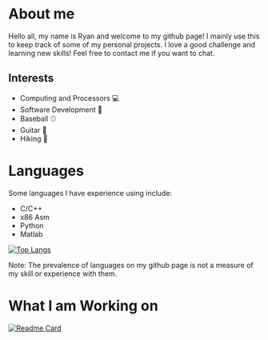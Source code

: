 # About me
Hello all, my name is Ryan and welcome to my github page! I mainly use this to keep track of some of my personal projects. I love a good challenge and learning new skills! Feel free to contact me if you want to chat.

## Interests
- Computing and Processors :computer:
- Software Development :file_folder:
-  Baseball :baseball:
- Guitar :guitar:
- Hiking :evergreen_tree:
# Languages
Some languages I have experience using include:
- C/C++
- x86 Asm
- Python
- Matlab 

[![Top Langs](https://github-readme-stats.vercel.app/api/top-langs/?username=Dawg4321&layout=compact&theme=gotham)](https://github.com/Dawg4321/github-readme-stats)

Note: The prevalence of languages on my github page is not a measure of my skill or experience with them.
# What I am Working on 
[![Readme Card](https://github-readme-stats.vercel.app/api/pin/?username=Dawg4321&repo=neural_network_template&theme=gotham)](https://github.com/Dawg4321/neural_network_template)
